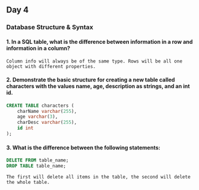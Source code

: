 ## Day 4

### Database Structure & Syntax

#### 1. In a SQL table, what is the difference between information in a row and information in a column?

```Column info will always be of the same type. Rows will be all one object with different properties.```

#### 2. Demonstrate the basic structure for creating a new table called characters with the values name, age, description as strings, and an int id.

```sql
CREATE TABLE characters (
    charName varchar(255),
    age varchar(3),
    charDesc varchar(255),
    id int
);
```

#### 3. What is the difference between the following statements:
```sql
DELETE FROM table_name;
DROP TABLE table_name;
```
```The first will delete all items in the table, the second will delete the whole table.```
